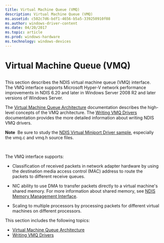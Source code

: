 ```yaml
---
title: Virtual Machine Queue (VMQ)
description: Virtual Machine Queue (VMQ)
ms.assetid: c502c7d6-bdf1-4656-b5a5-339250910f08
ms.author: windows-driver-content
ms.date: 04/20/2017
ms.topic: article
ms.prod: windows-hardware
ms.technology: windows-devices
---
```


# Virtual Machine Queue (VMQ)


## <a href="" id="ddk-virtual-machine-queue--vmq--nr"></a>


This section describes the NDIS virtual machine queue (VMQ) interface. The VMQ interface supports Microsoft Hyper-V network performance improvements in NDIS 6.20 and later in Windows Server 2008 R2 and later versions of Windows Server.

The [Virtual Machine Queue Architecture](virtual-machine-queue-architecture.md) documentation describes the high-level concepts of the VMQ architecture. The [Writing VMQ Drivers](writing-vmq-drivers.md) documentation provides the more detailed information about writing NDIS VMQ drivers.

**Note**  Be sure to study the [NDIS Virtual Miniport Driver sample](http://go.microsoft.com/fwlink/p/?LinkId=617918), especially the vmq.c and vmq.h source files.

 

The VMQ interface supports:

-   Classification of received packets in network adapter hardware by using the destination media access control (MAC) address to route the packets to different receive queues.

-   NIC ability to use DMA to transfer packets directly to a virtual machine's shared memory. For more information about shared memory, see [NDIS Memory Management Interface](https://msdn.microsoft.com/library/windows/hardware/ff564749).

-   Scaling to multiple processors by processing packets for different virtual machines on different processors.

This section includes the following topics:

-   [Virtual Machine Queue Architecture](virtual-machine-queue-architecture.md)
-   [Writing VMQ Drivers](writing-vmq-drivers.md)

 

 





